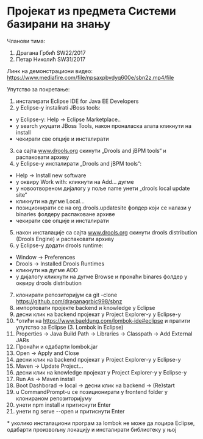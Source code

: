 # Пројекат из предмета Системи базирани на знању

Чланови тима:
1. Драгана Грбић SW22/2017
2. Петар Николић SW31/2017

Линк на демонстрациони видео:
https://www.mediafire.com/file/npsaxpbvdyq600e/sbn2z.mp4/file

Упутство за покретање:


1. инсталирати Eclipse IDE for Java EE Developers
2. у Еclipsе-у instalirati JBoss tools:
  - у Еclipsе-у: Help -> Eclipse Marketplace..
  - у search укуцати JBoss Tools, након проналаска алата кликнути на install
  - чекирати све опције и инсталирати
3. са сајта www.drools.org скинути „Drools and jBPM tools“ и распаковати архиву
4. у Еclipsе-у инсталирати „Drools and jBPM tools“:
  - Help -> Install new software
  - у оквиру Work with: кликнути на Add… дугме
  - у новоотвореном дијалогу у поље name унети „drools local update site“
  - кликнути на дугме Local…
  - позиционирати се на org.drools.updatesite фолдер који се налази у binaries фолдеру распаковане архиве
  - чекирати све опције и инсталирати
5. након инсталације са сајта www.drools.org скинути drools distribution (Drools Engine) и распаковати архиву
6. у Еclipsе-у додати drools runtime:
  - Window -> Preferences
  - Drools -> Installed Drools Runtimes
  - кликнути на дугме ADD
  - у дијалогу кликнути на дугме Browse и пронаћи binares фолдер у оквиру drools distribution
7. клонирати репозиторијум са git -clone https://github.com/draganagrbic998/sbnz
8. импортовати пројекте backend и knowledge у Eclipse
9. десни клик на backend пројекат у Project Explorer-у у Eclipse-у
10. \*отићи на https://www.baeldung.com/lombok-ide#eclipse и пратити упутство за Eclipse (3. Lombok in Eclipse)
11. Properties -> Java Build Path -> Libraries -> Classpath -> Add External JARs
12. Пронаћи и одабарти lombok.jar
13. Open -> Apply and Close
14. десни клик на backend пројекат у Project Explorer-у у Eclipse-у
15. Maven -> Update Project...
16. десни клик на knowledge пројекат у Project Explorer-у у Eclipse-у
17. Run As -> Maven install
18. Boot Dashborad -> local -> десни клик на backend -> (Re)start
19. u CommandPrompt-u се позиционирати у frontend folder у клонираном репозиторијуму
20. унети npm install и притиснути Enter
21. унети ng serve --open и притиснути Enter

\* уколико инсталациони програм за lombok не може да лоцира Eclipse, одабарти произвољну локацију и инсталирати библиотеку у њој

